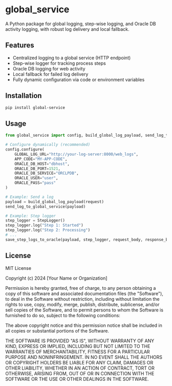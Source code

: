 # global_service

A Python package for global logging, step-wise logging, and Oracle DB activity logging, with robust log delivery and local fallback.

## Features
- Centralized logging to a global service (HTTP endpoint)
- Step-wise logger for tracking process steps
- Oracle DB logging for web activity
- Local fallback for failed log delivery
- Fully dynamic configuration via code or environment variables

## Installation

```powershell
pip install global-service
```

## Usage

```python
from global_service import config, build_global_log_payload, send_log_to_global_service, StepLogger, save_step_logs_to_oracle

# Configure dynamically (recommended)
config.configure(
    GLOBAL_LOG_URL="http://your-log-server:8000/web_logs",
    APP_CODE="MY-APP-CODE",
    ORACLE_DB_HOST="dbhost",
    ORACLE_DB_PORT=1521,
    ORACLE_DB_SERVICE="ORCLPDB",
    ORACLE_USER="user",
    ORACLE_PASS="pass"
)

# Example: Send a log
payload = build_global_log_payload(request)
send_log_to_global_service(payload)

# Example: Step logger
step_logger = StepLogger()
step_logger.log("Step 1: Started")
step_logger.log("Step 2: Processing")
# ...
save_step_logs_to_oracle(payload, step_logger, request_body, response_body)
```

## License

MIT License

Copyright (c) 2024 [Your Name or Organization]

Permission is hereby granted, free of charge, to any person obtaining a copy
of this software and associated documentation files (the "Software"), to deal
in the Software without restriction, including without limitation the rights
to use, copy, modify, merge, publish, distribute, sublicense, and/or sell
copies of the Software, and to permit persons to whom the Software is
furnished to do so, subject to the following conditions:

The above copyright notice and this permission notice shall be included in all
copies or substantial portions of the Software.

THE SOFTWARE IS PROVIDED "AS IS", WITHOUT WARRANTY OF ANY KIND, EXPRESS OR
IMPLIED, INCLUDING BUT NOT LIMITED TO THE WARRANTIES OF MERCHANTABILITY,
FITNESS FOR A PARTICULAR PURPOSE AND NONINFRINGEMENT. IN NO EVENT SHALL THE
AUTHORS OR COPYRIGHT HOLDERS BE LIABLE FOR ANY CLAIM, DAMAGES OR OTHER
LIABILITY, WHETHER IN AN ACTION OF CONTRACT, TORT OR OTHERWISE, ARISING FROM,
OUT OF OR IN CONNECTION WITH THE SOFTWARE OR THE USE OR OTHER DEALINGS IN THE
SOFTWARE.

